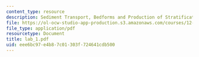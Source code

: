 ```yaml
---
content_type: resource
description: Sediment Transport, Bedforms and Production of Stratification
file: https://ol-ocw-studio-app-production.s3.amazonaws.com/courses/12-110-sedimentary-geology-fall-2004/eee6bc97e4b87c01303f724641cdb500_lab_1.pdf
file_type: application/pdf
resourcetype: Document
title: lab_1.pdf
uid: eee6bc97-e4b8-7c01-303f-724641cdb500
---
```

